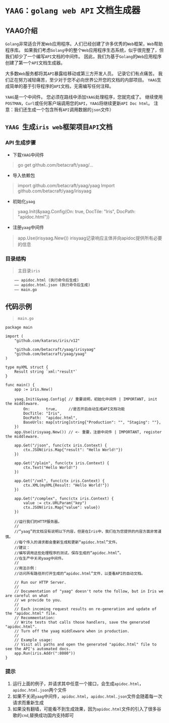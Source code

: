 # `YAAG：golang web API` 文档生成器
## YAAG介绍
`Golang`非常适合开发`Web`应用程序。人们已经创建了许多优秀的`Web`框架，`Web`帮助程序库。 
如果我们考虑`Golang`中的整个`Web`应用程序生态系统，似乎很完整了，但我们却少了一个编写`API`文档的中间件。
因此，我们为基于`Golang`的`Web`应用程序创建了第一个`API`文档生成器。

大多数`Web`服务都将其`API`暴露给移动或第三方开发人员。 记录它们有点痛苦。 
我们正在努力减轻痛苦，至少对于您不必向世界公开您的文档的内部项目。 
`YAAG`生成简单的基于引导程序的`API`文档，无需编写任何注释。

`YAAG`是一个中间件。 您必须在路线中添加`YAAG`处理程序，您就完成了。 
继续使用`POSTMAN`，`Curl`或任何客户端调用您的`API`，`YAAG`将继续更新`API Doc html`。
注意：我们还生成一个包含所有`API`调用数据的`json`文件）

## `YAAG `生成`iris web`框架项目`API`文档
### API 生成步骤
- 下载`YAAG`中间件
> go get github.com/betacraft/yaag/...
- 导入依赖包
> import github.com/betacraft/yaag/yaag
> Import github.com/betacraft/yaag/irisyaag
- 初始化`yaag`
> yaag.Init(&yaag.Config(On: true, DocTile: "Iris", DocPath: "apidoc.html"))
- 注册`yaag`中间件
> app.Use(irisyaag.New())
> irisyaag记录响应主体并向apidoc提供所有必要的信息
### 目录结构
> 主目录`iris`

```html
    —— apidoc.html (执行命令后生成)
    —— apidoc.html.json (执行命令后生成)
    —— main.go
```
## 代码示例
> `main.go`
```golang
package main

import (
	"github.com/kataras/iris/v12"

	"github.com/betacraft/yaag/irisyaag"
	"github.com/betacraft/yaag/yaag"
)

type myXML struct {
	Result string `xml:"result"`
}

func main() {
	app := iris.New()

	yaag.Init(&yaag.Config{ // 重要说明，初始化中间件 | IMPORTANT, init the middleware.
		On:       true,		//是否开启自动生成API文档功能
		DocTitle: "Iris",
		DocPath:  "apidoc.html",
		BaseUrls: map[string]string{"Production": "", "Staging": ""},
	})
	app.Use(irisyaag.New()) // <- 重要，注册中间件 | IMPORTANT, register the middleware.

	app.Get("/json", func(ctx iris.Context) {
		ctx.JSON(iris.Map{"result": "Hello World!"})
	})

	app.Get("/plain", func(ctx iris.Context) {
		ctx.Text("Hello World!")
	})

	app.Get("/xml", func(ctx iris.Context) {
		ctx.XML(myXML{Result: "Hello World!"})
	})

	app.Get("/complex", func(ctx iris.Context) {
		value := ctx.URLParam("key")
		ctx.JSON(iris.Map{"value": value})
	})

	//运行我们的HTTP服务器。
	//
	//“yaag”的文档没有说明以下内容，但是在Iris中，我们在为您提供的内容方面非常谨慎。
	//每个传入的请求都会重新生成和更新“apidoc.html”文件。
	//建议：
	//编写调用这些处理程序的测试，保存生成的“apidoc.html”。
	//在生产中关闭yaag中间件。
	//
	//用法示例：
	//访问所有路径并打开生成的“apidoc.html”文件，以查看API的自动文档。

	// Run our HTTP Server.
	//
	// Documentation of "yaag" doesn't note the follow, but in Iris we are careful on what
	// we provide to you.
	//
	// Each incoming request results on re-generation and update of the "apidoc.html" file.
	// Recommentation:
	// Write tests that calls those handlers, save the generated "apidoc.html".
	// Turn off the yaag middleware when in production.
	//
	// Example usage:
	// Visit all paths and open the generated "apidoc.html" file to see the API's automated docs.
	app.Run(iris.Addr(":8080"))
}
```
### 提示
1. 运行上面的例子，并请求其中任意一个接口，会生成`apidoc.html`，`apidoc.html.json`两个文件
2. 如果不关闭`yaag`中间件，`apidoc.html`，`apidoc.html.json`文件会随着每一次请求而重新生成
3. 如果没有翻墙，可能看不到生成效果，因为`apidoc.html`文件的引入了很多谷歌的`cnd`,替换成功国内支持即可